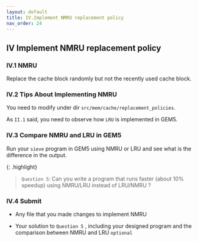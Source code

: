 ```yaml
---
layout: default
title: IV.Implement NMRU replacement policy
nav_order: 24
---
```


## IV Implement NMRU replacement policy

### IV.1 NMRU

Replace the cache block randomly but not the recently used cache block.

### IV.2 Tips About Implementing NMRU

You need to modify under dir `src/mem/cache/replacement_policies`.

As `II.1` said, you need to observe how `LRU` is implemented in GEM5.

### IV.3 Compare NMRU and LRU in GEM5

Run your `sieve` program in GEM5 using NMRU or LRU and see what is the difference in the output.

{: .highlight}
> `Question 5`: Can you write a program that runs faster (about 10% speedup) using NMRU/LRU instead of LRU/NMRU ?

### IV.4 Submit

- Any file that you made changes to implement NMRU

- Your solution to `Question 5` , including your designed program and the comparison between NMRU and LRU `optional`
